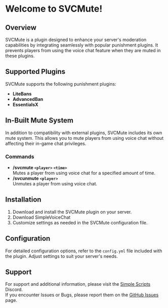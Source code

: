 # Welcome to SVCMute!

## Overview
SVCMute is a plugin designed to enhance your server's moderation capabilities by integrating seamlessly with popular punishment plugins. It prevents players from using the voice chat feature when they are muted in these plugins.

## Supported Plugins
SVCMute supports the following punishment plugins:
- **LiteBans**
- **AdvancedBan**
- **EssentialsX**

## In-Built Mute System
In addition to compatibility with external plugins, SVCMute includes its own mute system. This allows you to mute players from using voice chat without affecting their in-game chat privileges.

### Commands
- **/svcmute `<player>` `<time>`**  
  Mutes a player from using voice chat for a specified amount of time.
- **/svcunmute `<player>`**  
  Unmutes a player from using voice chat.

## Installation
1. Download and install the SVCMute plugin on your server.
2. Download SimpleVoiceChat
3. Customize settings as needed in the SVCMute configuration file.

## Configuration
For detailed configuration options, refer to the `config.yml` file included with the plugin. Adjust settings to suit your server's needs.

## Support
For support and additional information, please visit the [Simple Scripts](https://discord.gg/F54c7Gw59p) Discord.<br>
If you encounter Issues or Bugs, please report them on the [GitHub Issues](https://github.com/sluhtie/SVCMute/issues) page.
